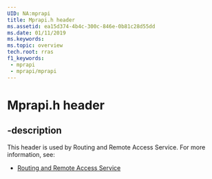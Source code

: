 ```yaml
---
UID: NA:mprapi
title: Mprapi.h header
ms.assetid: ea15d374-4b4c-300c-846e-0b81c28d55dd
ms.date: 01/11/2019
ms.keywords: 
ms.topic: overview
tech.root: rras
f1_keywords:
 - mprapi
 - mprapi/mprapi
---
```


# Mprapi.h header


## -description

This header is used by Routing and Remote Access Service. For more information, see:

- [Routing and Remote Access Service](../_rras/index.md)

